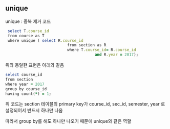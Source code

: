## unique 

unique : 중복 제거 코드 

```ruby
 select T.course_id
 from course as T
 where unique ( select R.course_id
                           from section as R
                           where T.course_id= R.course_id 
                                       and R.year = 2017);
```

위와 동일한 표현은 아래와 같음 

```ruby
select course_id
from section
where year = 2017
group by course_id
having count(*) = 1;
```

위 코드는 section 테이블의 primary key가 course_id, sec_id, semester, year 로 설정되어서 반드시 하나만 나옴 

따라서 group by를 해도 하나만 나오기 때문에 unique와 같은 역할 







































